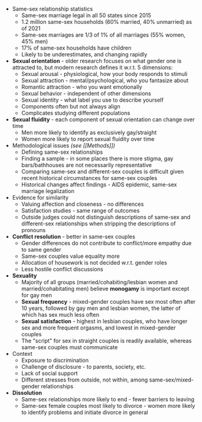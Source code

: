 * Same-sex relationship statistics
	* Same-sex marriage legal in all 50 states since 2015
	* 1.2 million same-sex households (60% married, 40% unmarried) as of 2021
	* Same-sex marriages are 1/3 of 1% of all marriages (55% women, 45% men)
	* 17% of same-sex households have children
	* Likely to be underestimates, and changing rapidly
* **Sexual orientation** - older research focuses on what gender one is attracted to, but modern research defines it w.r.t. 5 dimensions:
	* Sexual arousal - physiological, how your body responds to stimuli
	* Sexual attraction - mental/psychological, who you fantasize about
	* Romantic attraction - who you want emotionally
	* Sexual behavior - independent of other dimensions
	* Sexual identity - what label you use to describe yourself
	* Components often but not always align
	* Complicates studying different populations
* **Sexual fluidity** - each component of sexual orientation can change over time
	* Men more likely to identify as exclusively gay/straight
	* Women more likely to report sexual fluidity over time
* Methodological issues *(see [[Methods]])*
	* Defining same-sex relationships
	* Finding a sample - in some places there is more stigma, gay bars/bathhouses are not necessarily representative
	* Comparing same-sex and different-sex couples is difficult given recent historical circumstances for same-sex couples
	* Historical changes affect findings - AIDS epidemic, same-sex marriage legalization
* Evidence for similarity
	* Valuing affection and closeness - no differences
	* Satisfaction studies - same range of outcomes
	* Outside judges could not distinguish descriptions of same-sex and different-sex relationships when stripping the descriptions of pronouns
* **Conflict resolution** - better in same-sex couples
	* Gender differences do not contribute to conflict/more empathy due to same gender
	* Same-sex couples value equality more
	* Allocation of housework is not decided w.r.t. gender roles
	* Less hostile conflict discussions
* **Sexuality**
	* Majority of all groups (married/cohabiting/lesbian women and married/cohabitating men) believe **monogamy** is important except for gay men
	* **Sexual frequency** - mixed-gender couples have sex most often after 10 years, followed by gay men and lesbian women, the latter of which has sex much less often
	* **Sexual satisfaction** - highest in lesbian couples, who have longer sex and more frequent orgasms, and lowest in mixed-gender couples
	* The "script" for sex in straight couples is readily available, whereas same-sex couples must communicate
* Context
	* Exposure to discrimination
	* Challenge of disclosure - to parents, society, etc.
	* Lack of social support
	* Different stresses from outside, not within, among same-sex/mixed-gender relationships
* **Dissolution**
	* Same-sex relationships more likely to end - fewer barriers to leaving
	* Same-sex female couples most likely to divorce - women more likely to identify problems and initiate divorce in general